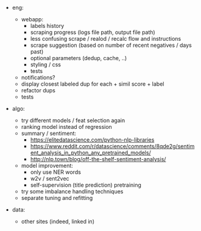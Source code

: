 - eng:
    - webapp:     
        - labels history
        - scraping progress (logs file path, output file path)
        - less confusing scrape / realod / recalc flow and instructions
	    - scrape suggestion (based on number of recent negatives / days past)
        - optional parameters (dedup, cache, ..)        
        - styling / css
        - tests
	- notifications?
    - display closest labeled dup for each + simil score + label
    - refactor dups
    - tests        
    
- algo:
    - try different models / feat selection again
    - ranking model instead of regression 
    - summary / sentiment:
        - https://elitedatascience.com/python-nlp-libraries
        - https://www.reddit.com/r/datascience/comments/8qde2g/sentiment_analysis_in_python_any_pretrained_models/
        - http://nlp.town/blog/off-the-shelf-sentiment-analysis/  
    - model improvement:
        - only use NER words
        - w2v / sent2vec
        - self-supervision (title prediction) pretraining
    - try some imbalance handling techniques    
    - separate tuning and refitting
    
- data:
    - other sites (indeed, linked in)
